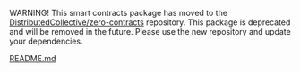 WARNING! This smart contracts package has moved to the [DistributedCollective/zero-contracts](https://github.com/DistributedCollective/zero-contracts) repository. This package is deprecated and will be removed in the future. Please use the new repository and update your dependencies.

[README.md](https://github.com/DistributedCollective/zero-contracts/blob/development/README.md)